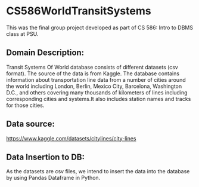 # CS586WorldTransitSystems

This was the final group project developed as part of CS 586: Intro to DBMS class at PSU. 

## Domain Description:
Transit Systems Of World database consists of different datasets (csv format). The source of the data is from Kaggle. The database contains information about transportation line data from a number of cities around the world including London, Berlin, Mexico City, Barcelona, Washington D.C., and others covering many thousands of kilometers of lines including corresponding cities and systems.It also includes station names and tracks for those cities.

## Data source: 
https://www.kaggle.com/datasets/citylines/city-lines

## Data Insertion to DB:
As the datasets are csv files, we intend to insert the data into the database by using Pandas Dataframe in Python.
